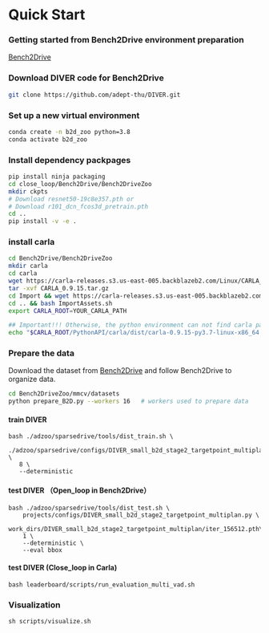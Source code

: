 # Quick Start

### Getting started from Bench2Drive environment preparation
[Bench2Drive](https://github.com/Thinklab-SJTU/Bench2Drive)

### Download DIVER code for Bench2Drive
```bash
git clone https://github.com/adept-thu/DIVER.git
```

### Set up a new virtual environment
```bash
conda create -n b2d_zoo python=3.8
conda activate b2d_zoo
```

### Install dependency packpages
```bash
pip install ninja packaging
cd close_loop/Bench2Drive/Bench2DriveZoo
mkdir ckpts
# Download resnet50-19c8e357.pth or
# Download r101_dcn_fcos3d_pretrain.pth
cd ..
pip install -v -e .
```

### install carla
```bash
cd Bench2Drive/Bench2DriveZoo
mkdir carla
cd carla
wget https://carla-releases.s3.us-east-005.backblazeb2.com/Linux/CARLA_0.9.15.tar.gz
tar -xvf CARLA_0.9.15.tar.gz
cd Import && wget https://carla-releases.s3.us-east-005.backblazeb2.com/Linux/AdditionalMaps_0.9.15.tar.gz
cd .. && bash ImportAssets.sh
export CARLA_ROOT=YOUR_CARLA_PATH

## Important!!! Otherwise, the python environment can not find carla package
echo "$CARLA_ROOT/PythonAPI/carla/dist/carla-0.9.15-py3.7-linux-x86_64.egg" >> YOUR_CONDA_PATH/envs/YOUR_CONDA_ENV_NAME/lib/python3.8/site-packages/carla.pth # python 3.8 also works well, please set YOUR_CONDA_PATH and YOUR_CONDA_ENV_NAME
```

### Prepare the data
Download the dataset from [Bench2Drive](https://github.com/Thinklab-SJTU/Bench2Drive) and follow Bench2Drive to organize data.
```bash
cd Bench2DriveZoo/mmcv/datasets
python prepare_B2D.py --workers 16   # workers used to prepare data
```

####  train DIVER 
```
bash ./adzoo/sparsedrive/tools/dist_train.sh \
   ./adzoo/sparsedrive/configs/DIVER_small_b2d_stage2_targetpoint_multiplan.py \
   8 \
   --deterministic
```

####  test DIVER （Open_loop in Bench2Drive）
```
bash ./adzoo/sparsedrive/tools/dist_test.sh \
    projects/configs/DIVER_small_b2d_stage2_targetpoint_multiplan.py \
    work_dirs/DIVER_small_b2d_stage2_targetpoint_multiplan/iter_156512.pth\
    1 \
    --deterministic \
    --eval bbox
```
####  test DIVER (Close_loop in Carla)
```
bash leaderboard/scripts/run_evaluation_multi_vad.sh
```
### Visualization
```
sh scripts/visualize.sh
```


